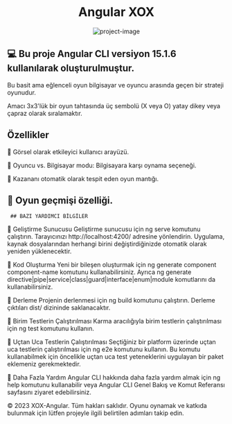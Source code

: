 

<h1 align="center" id="title">Angular XOX</h1>

<p align="center"><img src="https://socialify.git.ci/serkanky/XOX-Angular/image?font=Source%20Code%20Pro&amp;name=1&amp;owner=1&amp;pattern=Overlapping%20Hexagons&amp;theme=Dark" alt="project-image"></p>

<p id="description">
  
   ## 💻 Bu proje Angular CLI versiyon 15.1.6 kullanılarak oluşturulmuştur.
  
  Bu basit ama eğlenceli oyun bilgisayar ve oyuncu arasında geçen bir strateji oyunudur. 
  
  Amacı 3x3'lük bir oyun tahtasında üç sembolü (X veya O) yatay dikey veya çapraz olarak sıralamaktır.
  
  ## Özellikler  
  📌  Görsel olarak etkileyici kullanıcı arayüzü.
  
  📌  Oyuncu vs. Bilgisayar modu: Bilgisayara karşı oynama seçeneği.
  
  📌  Kazananı otomatik olarak tespit eden oyun mantığı. 
  
  📌  Oyun geçmişi özelliği.
--------------------------------------------------------------------------------------------------------------------------------------------------------
  
     ## BAZI YARDIMCI BİLGİLER
  
   🎈 Geliştirme Sunucusu
    Geliştirme sunucusu için ng serve komutunu çalıştırın. Tarayıcınızı http://localhost:4200/ adresine yönlendirin. Uygulama, kaynak dosyalarından herhangi birini değiştirdiğinizde otomatik olarak yeniden yüklenecektir.

   🎈 Kod Oluşturma
    Yeni bir bileşen oluşturmak için ng generate component component-name komutunu kullanabilirsiniz. Ayrıca ng generate directive|pipe|service|class|guard|interface|enum|module komutlarını da kullanabilirsiniz.
    
   🎈 Derleme
    Projenin derlenmesi için ng build komutunu çalıştırın. Derleme çıktıları dist/ dizininde saklanacaktır.

   🎈 Birim Testlerin Çalıştırılması
    Karma aracılığıyla birim testlerin çalıştırılması için ng test komutunu kullanın.

   🎈 Uçtan Uca Testlerin Çalıştırılması
    Seçtiğiniz bir platform üzerinde uçtan uca testlerin çalıştırılması için ng e2e komutunu kullanın. Bu komutu kullanabilmek için öncelikle uçtan uca test yeteneklerini uygulayan bir paket eklemeniz gerekmektedir.

   🎈 Daha Fazla Yardım
    Angular CLI hakkında daha fazla yardım almak için ng help komutunu kullanabilir veya Angular CLI Genel Bakış ve Komut Referansı sayfasını ziyaret edebilirsiniz.

   © 2023 XOX-Angular. Tüm hakları saklıdır. Oyunu oynamak ve katkıda bulunmak için lütfen projeyle ilgili belirtilen adımları takip edin.
